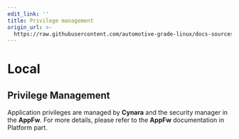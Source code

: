 ```yaml
---
edit_link: ''
title: Privilege management
origin_url: >-
  https://raw.githubusercontent.com/automotive-grade-linux/docs-sources/halibut/docs/security-blueprint/part-6/2-PrivilegeManagement.md
---
```


<!-- WARNING: This file is generated by fetch_docs.js using /home/boron/Documents/AGL/docs-webtemplate/site/_data/tocs/architecture/icefish/security_blueprint-security-blueprint-book.yml -->

# Local

## Privilege Management

Application privileges are managed by **Cynara** and the security manager in
the **AppFw**. For more details, please refer to the **AppFw** documentation
in Platform part.
